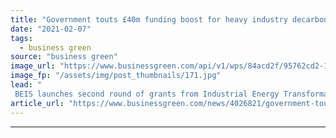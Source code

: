 ```yaml
---
title: "Government touts £40m funding boost for heavy industry decarbonisation projects"
date: "2021-02-07"
tags: 
  - business green
source: "business green"
image_url: "https://www.businessgreen.com/api/v1/wps/84acd2f/95762cd2-1c6b-4aee-bafc-27ac9ab60d76/3/port-talbot-steel-iStock-1199439178-185x114.jpg"
image_fp: "/assets/img/post_thumbnails/171.jpg"
lead: "
 BEIS launches second round of grants from Industrial Energy Transformation Fund to support heavy industrial decarbonisation projects ..."
article_url: "https://www.businessgreen.com/news/4026821/government-touts-gbp40m-heavy-industry-decarbonisation-funding"
---
```


---

